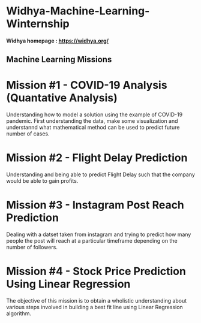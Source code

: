 # Widhya-Machine-Learning-Winternship
#### Widhya homepage : https://widhya.org/

## Machine Learning Missions

# Mission #1 - COVID-19 Analysis (Quantative Analysis)

Understanding how to model a solution using the example of COVID-19 pandemic. 
First understanding the data, make some visualization and understannd what mathematical method can be used to predict future number of cases.

# Mission #2 - Flight Delay Prediction 

Understanding and being able to predict Flight Delay such that the company would be able to gain profits.

# Mission #3 - Instagram Post Reach Prediction

Dealing with a datset taken from instagram and trying to predict how many people the post will reach at a particular timeframe depending on the number of followers.

# Mission #4 - Stock Price Prediction Using Linear Regression

The objective of this mission is to obtain a wholistic understanding about various steps involved in building a best fit line using Linear Regression algorithm. 
